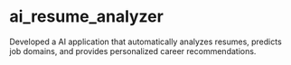 # ai_resume_analyzer
Developed a AI application that automatically analyzes resumes, predicts job domains, and provides personalized career recommendations.
